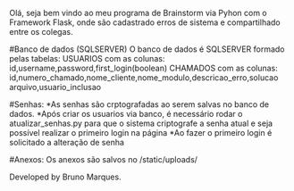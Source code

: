 Olá, seja bem vindo ao meu programa de Brainstorm via Pyhon com o Framework Flask, onde são cadastrado erros de sistema e compartilhado entre os colegas.

#Banco de dados (SQLSERVER)
O banco de dados é SQLSERVER formado pelas tabelas: 
USUARIOS com as colunas: id,username,password,first_login(boolean)
CHAMADOS com as colunas: id,numero_chamado,nome_cliente,nome_modulo,descricao_erro,solucao	arquivo,usuario_inclusao

#Senhas:
*As senhas são crptografadas ao serem salvas no banco de dados.
*Após criar os usuarios via banco, é necessário rodar o atualizar_senhas.py para que o sistema criptografe a senha atual e seja possível realizar o primeiro login na página
*Ao fazer o primeiro login é solicitado a alteração de senha

#Anexos:
Os anexos são salvos no /static/uploads/

Developed by Bruno Marques.

